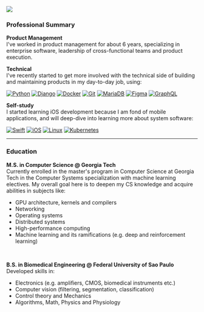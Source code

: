 ![](https://komarev.com/ghpvc/?username=svlobao&color=green)

### Professional Summary

<b>Product Management</b>
<br>I've worked in product management for about 6 years, specializing in enterprise software, leadership of cross-functional teams and product execution. 

<b>Technical</b>
<br> I've recently started to get more involved with the technical side of building and maintaining products in my day-to-day job, using:

[![Python](https://img.shields.io/badge/Python-131e47?style=for-the-badge&logo=python&logoColor=db930f)](https://www.python.org/doc/)
[![Django](https://img.shields.io/badge/Django-001c0f?style=for-the-badge&logo=django&logoColor=ffffff)](https://docs.djangoproject.com/en/5.1)
[![Docker](https://img.shields.io/badge/Docker-2587c4?style=for-the-badge&logo=docker&logoColor=white)](https://www.docker.com/)
[![Git](https://img.shields.io/badge/Git-cbcbcb?style=for-the-badge&logo=git&logoColor=black)](https://ubuntu.com/)
[![MariaDB](https://img.shields.io/badge/MariaDB-003545?style=for-the-badge&logo=mariadb&logoColor=white)](https://mariadb.org/)
[![Figma](https://img.shields.io/badge/Figma-000000?style=for-the-badge&logo=figma&logoColor=white)](https://www.figma.com/)
[![GraphQL](https://img.shields.io/badge/Graphql-7c2580?style=for-the-badge&logo=graphql&logoColor=white)](https://www.figma.com/)

<b>Self-study</b>
<br> I started learning iOS development because I am fond of mobile applications, and will deep-dive into learning more about system software:

[![Swift](https://img.shields.io/badge/Swift-ed5634?style=for-the-badge&logo=Swift&logoColor=white)](https://docs.swift.org/swift-book/documentation/the-swift-programming-language/aboutswift)
[![iOS](https://img.shields.io/badge/Apple-999999?style=for-the-badge&logo=iOS&logoColor=white)](https://developer.apple.com/ios/)
[![Linux](https://img.shields.io/badge/Linux-cbcbcb?style=for-the-badge&logo=linux&logoColor=black)](https://ubuntu.com/)
[![Kubernetes](https://img.shields.io/badge/Kubernetes-4b72cc?style=for-the-badge&logo=Kubernetes&logoColor=white)](https://ubuntu.com/)


---

### Education

<b>M.S. in Computer Science @ Georgia Tech</b>
<br>Currently enrolled in the master's program in Computer Science at Georgia Tech in the Computer Systems specialization with machine learning electives. My overall goal here is to deepen my CS knowledge and acquire abilities in subjects like:
<br>
- GPU architecture, kernels and compilers
- Networking
- Operating systems
- Distributed systems
- High-performance computing
- Machine learning and its ramifications (e.g. deep and reinforcement learning)
<br>

<b>B.S. in Biomedical Engineering @ Federal University of Sao Paulo</b>
<br>Developed skills in:
<br>
- Electronics (e.g. amplifiers, CMOS, biomedical instruments etc.)
- Computer vision (filtering, segmentation, classification)
- Control theory and Mechanics
- Algorithms, Math, Physics and Physiology
<br>
